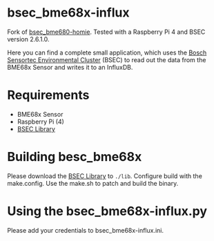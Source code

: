 # bsec_bme68x-influx

Fork of [bsec_bme680-homie](https://github.com/alaub81/bsec_bme680-homie).
Tested with a Raspberry Pi 4 and BSEC version 2.6.1.0.

Here you can find a complete small application, which uses the [Bosch Sensortec Environmental Cluster](https://www.bosch-sensortec.com/software-tools/software/bme680-software-bsec/) (BSEC) to read out the data from the BME68x Sensor and writes it to an InfluxDB.

# Requirements
* BME68x Sensor
* Raspberry Pi (4)
* [BSEC Library](https://www.bosch-sensortec.com/software-tools/software/bme680-software-bsec/)

# Building besc_bme68x
Please download the [BSEC Library](https://www.bosch-sensortec.com/software-tools/software/bsec/) to `./lib`.
Configure build with the make.config.
Use the make.sh to patch and build the binary.

# Using the bsec_bme68x-influx.py
Please add your credentials to bsec_bme68x-influx.ini.

<!---
# Configuration

## Systemd Service
---!>
